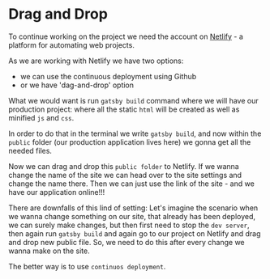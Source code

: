 # Drag and Drop

To continue working on the project we need the account on [Netlify](https://app.netlify.com) - a platform for automating web projects.

As we are working with Netlify we have two options:
- we can use the continuous deployment using Github 
- or we have 'dag-and-drop' option

What we would want is run `gatsby build` command where we will have our production project: where all the static `html` will be created as well as minified `js` and `css`. 

In order to do that in the terminal we write `gatsby build`, and now within the `public` folder (our production application lives here) we gonna get all the needed files. 

Now we can drag and drop this `public folder` to Netlify. If we wanna change the name of the site we can head over to the site settings and change the name there. Then we can just use the link of the site - and we have our application online!!!

There are downfalls of this lind of setting:
Let's imagine the scenario when we wanna change something on our site, that already has been deployed, we can surely make changes, but then first need to stop the `dev server`, then again run `gatsby build` and again go to our project on Netlify and drag and drop new public file. So, we need to do this after every change we wanna make on the site. 

The better way is to use `continuos deployment`. 